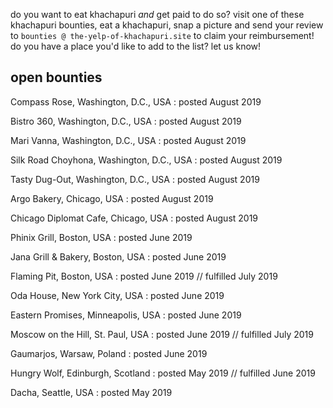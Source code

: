 do you want to eat khachapuri _and_ get paid to do so? visit one of these khachapuri bounties, eat a khachapuri, snap a picture and send your review to `bounties @ the-yelp-of-khachapuri.site` to claim your reimbursement! do you have a place you'd like to add to the list? let us know!

## open bounties

Compass Rose, Washington, D.C., USA
: posted August 2019

Bistro 360, Washington, D.C., USA
: posted August 2019

Mari Vanna, Washington, D.C., USA
: posted August 2019

Silk Road Choyhona, Washington, D.C., USA
: posted August 2019

Tasty Dug-Out, Washington, D.C., USA
: posted August 2019

Argo Bakery, Chicago, USA
: posted August 2019

Chicago Diplomat Cafe, Chicago, USA
: posted August 2019

Phinix Grill, Boston, USA
: posted June 2019

Jana Grill & Bakery, Boston, USA
: posted June 2019

<ss>Flaming Pit, Boston, USA</ss>
: posted June 2019 // fulfilled July 2019

Oda House, New York City, USA
: posted June 2019

Eastern Promises, Minneapolis, USA
: posted June 2019

<ss>Moscow on the Hill, St. Paul, USA</ss>
: posted June 2019 // fulfilled July 2019

Gaumarjos, Warsaw, Poland
: posted June 2019

<ss>Hungry Wolf, Edinburgh, Scotland</ss>
: posted May 2019 // fulfilled June 2019

Dacha, Seattle, USA
: posted May 2019